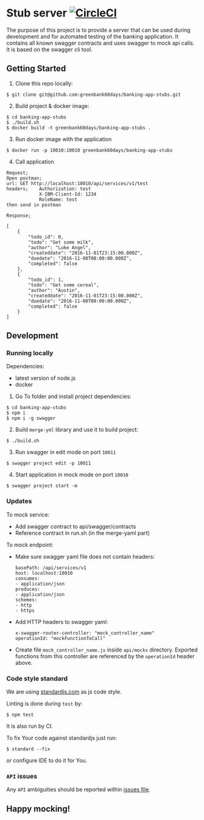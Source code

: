 # Stub server [![CircleCI](https://circleci.com/gh/greenbank60days/banking-app-stubs/tree/master.svg?style=svg&circle-token=b73f1e6cf40c2149f30c5c9af5b089d61050950c)](https://circleci.com/gh/greenbank60days/banking-app-stubs/tree/master)

The purpose of this project is to provide a server that can be used during development and for automated testing of the banking application. It contains all known swagger contracts and uses swagger to mock api calls.
It is based on the swagger cli tool.

## Getting Started

1. Clone this repo locally:
  ```
  $ git clone git@github.com:greenbank60days/banking-app-stubs.git
  ```
2. Build project & docker image:
  ```
  $ cd banking-app-stubs
  $ ./build.sh
  $ docker build -t greenbank60days/banking-app-stubs .
  ```
3. Run docker image with the application
  ```
  $ docker run -p 10010:10010 greenbank60days/banking-app-stubs
  ```
4. Call application
  ```
  Request;
  Open postman;
  url: GET http://localhost:10010/api/services/v1/test
  headers;    Authorization: test
              X-IBM-Client-Id: 1234
              RoleName: test
  then send in postman

  Response;

  [
      {
          "todo_id": 0,
          "todo": "Get some milk",
          "author": "Luke Angel",
          "createddate": "2016-11-01T23:15:00.000Z",
          "duedate": "2016-11-08T08:00:00.000Z",
          "completed": false
      },
      {
          "todo_id": 1,
          "todo": "Get some cereal",
          "author": "Austin",
          "createddate": "2016-11-01T23:15:00.000Z",
          "duedate": "2016-11-08T08:00:00.000Z",
          "completed": false
      }
  ]
  ```

## Development

### Running locally

Dependencies:
 - latest version of node.js
 - docker

1. Go To folder and install project dependencies:
  ```
  $ cd banking-app-stubs
  $ npm i
  $ npm i -g swagger
  ```
2. Build `merge-yml` library and use it to build project:
  ```
  $ ./build.sh
  ```
3. Run swagger in edit mode on port `10011`
  ```
  $ swagger project edit -p 10011
  ```
4. Start application in mock mode on port `10010`
  ```
  $ swagger project start -m
  ```

### Updates

To mock service:
 - Add swagger contract to api/swagger/contracts
 - Reference contract in run.sh (in the merge-yaml part)

To mock endpoint:
 - Make sure swagger yaml file does not contain headers:
    ```
    basePath: /api/services/v1
    host: localhost:10010
    consumes:
    - application/json
    produces:
    - application/json
    schemes:
    - http
    - https
    ```

 - Add HTTP headers to swagger yaml:
    ```
    x-swagger-router-controller: "mock_controller_name"
    operationId: "mockFunctionToCall"
    ```

 - Create file `mock_controller_name.js` inside `api/mocks` directory. Exported functions from this controller are referenced by the `operationId` header above.

### Code style standard

 We are using [standardjs.com](https://standardjs.com/) as js code style.

 Linting is done during `test` by:

 ```
 $ npm test
 ```

 It is also run by CI.

 To fix Your code against standardjs just run:

 ```
 $ standard --fix
 ```

 or configure IDE to do it for You.
 
### `API` issues

Any `API` ambiguities should be reported within [issues file](docs/api-issues.adoc). 

## Happy mocking!
